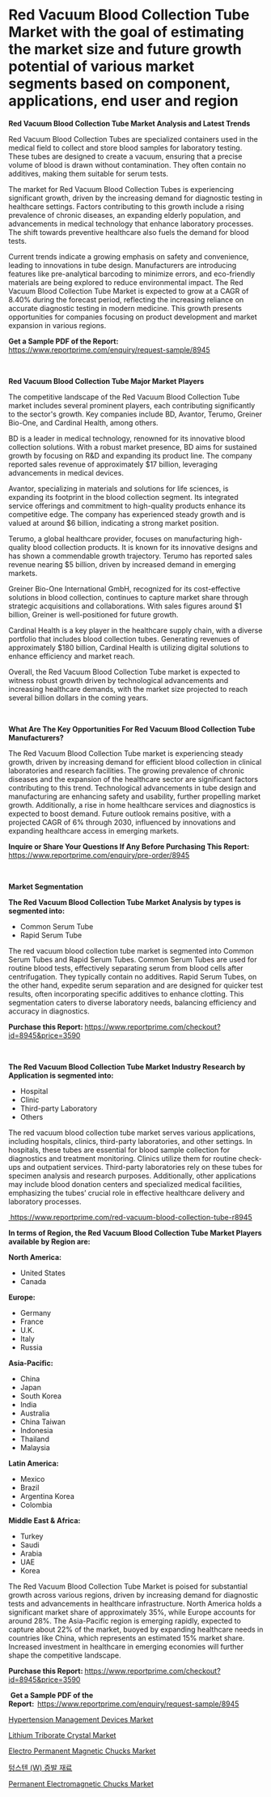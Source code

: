 <p><h1>Red Vacuum Blood Collection Tube Market with the goal of estimating the market size and future growth potential of various market segments based on component, applications, end user and region</h1></p><p><strong>Red Vacuum Blood Collection Tube Market Analysis and Latest Trends</strong></p>
<p><p>Red Vacuum Blood Collection Tubes are specialized containers used in the medical field to collect and store blood samples for laboratory testing. These tubes are designed to create a vacuum, ensuring that a precise volume of blood is drawn without contamination. They often contain no additives, making them suitable for serum tests.</p><p>The market for Red Vacuum Blood Collection Tubes is experiencing significant growth, driven by the increasing demand for diagnostic testing in healthcare settings. Factors contributing to this growth include a rising prevalence of chronic diseases, an expanding elderly population, and advancements in medical technology that enhance laboratory processes. The shift towards preventive healthcare also fuels the demand for blood tests.</p><p>Current trends indicate a growing emphasis on safety and convenience, leading to innovations in tube design. Manufacturers are introducing features like pre-analytical barcoding to minimize errors, and eco-friendly materials are being explored to reduce environmental impact. The Red Vacuum Blood Collection Tube Market is expected to grow at a CAGR of 8.40% during the forecast period, reflecting the increasing reliance on accurate diagnostic testing in modern medicine. This growth presents opportunities for companies focusing on product development and market expansion in various regions.</p></p>
<p><strong>Get a Sample PDF of the Report:&nbsp;</strong> <a href="https://www.reportprime.com/enquiry/request-sample/8945">https://www.reportprime.com/enquiry/request-sample/8945</a></p>
<p>&nbsp;</p>
<p><strong>Red Vacuum Blood Collection Tube Major Market Players</strong></p>
<p><p>The competitive landscape of the Red Vacuum Blood Collection Tube market includes several prominent players, each contributing significantly to the sector's growth. Key companies include BD, Avantor, Terumo, Greiner Bio-One, and Cardinal Health, among others.</p><p>BD is a leader in medical technology, renowned for its innovative blood collection solutions. With a robust market presence, BD aims for sustained growth by focusing on R&D and expanding its product line. The company reported sales revenue of approximately $17 billion, leveraging advancements in medical devices.</p><p>Avantor, specializing in materials and solutions for life sciences, is expanding its footprint in the blood collection segment. Its integrated service offerings and commitment to high-quality products enhance its competitive edge. The company has experienced steady growth and is valued at around $6 billion, indicating a strong market position.</p><p>Terumo, a global healthcare provider, focuses on manufacturing high-quality blood collection products. It is known for its innovative designs and has shown a commendable growth trajectory. Terumo has reported sales revenue nearing $5 billion, driven by increased demand in emerging markets.</p><p>Greiner Bio-One International GmbH, recognized for its cost-effective solutions in blood collection, continues to capture market share through strategic acquisitions and collaborations. With sales figures around $1 billion, Greiner is well-positioned for future growth.</p><p>Cardinal Health is a key player in the healthcare supply chain, with a diverse portfolio that includes blood collection tubes. Generating revenues of approximately $180 billion, Cardinal Health is utilizing digital solutions to enhance efficiency and market reach.</p><p>Overall, the Red Vacuum Blood Collection Tube market is expected to witness robust growth driven by technological advancements and increasing healthcare demands, with the market size projected to reach several billion dollars in the coming years.</p></p>
<p>&nbsp;</p>
<p><strong>What Are The Key Opportunities For Red Vacuum Blood Collection Tube Manufacturers?</strong></p>
<p><p>The Red Vacuum Blood Collection Tube market is experiencing steady growth, driven by increasing demand for efficient blood collection in clinical laboratories and research facilities. The growing prevalence of chronic diseases and the expansion of the healthcare sector are significant factors contributing to this trend. Technological advancements in tube design and manufacturing are enhancing safety and usability, further propelling market growth. Additionally, a rise in home healthcare services and diagnostics is expected to boost demand. Future outlook remains positive, with a projected CAGR of 6% through 2030, influenced by innovations and expanding healthcare access in emerging markets.</p></p>
<p><strong>Inquire or Share Your Questions If Any Before Purchasing This Report:</strong> <a href="https://www.reportprime.com/enquiry/pre-order/8945">https://www.reportprime.com/enquiry/pre-order/8945</a></p>
<p>&nbsp;</p>
<p><strong>Market Segmentation</strong></p>
<p><strong>The Red Vacuum Blood Collection Tube Market Analysis by types is segmented into:</strong></p>
<p><ul><li>Common Serum Tube</li><li>Rapid Serum Tube</li></ul></p>
<p><p>The red vacuum blood collection tube market is segmented into Common Serum Tubes and Rapid Serum Tubes. Common Serum Tubes are used for routine blood tests, effectively separating serum from blood cells after centrifugation. They typically contain no additives. Rapid Serum Tubes, on the other hand, expedite serum separation and are designed for quicker test results, often incorporating specific additives to enhance clotting. This segmentation caters to diverse laboratory needs, balancing efficiency and accuracy in diagnostics.</p></p>
<p><strong>Purchase this Report:&nbsp;</strong><a href="https://www.reportprime.com/checkout?id=8945&price=3590">https://www.reportprime.com/checkout?id=8945&price=3590</a></p>
<p>&nbsp;</p>
<p><strong>The Red Vacuum Blood Collection Tube Market Industry Research by Application is segmented into:</strong></p>
<p><ul><li>Hospital</li><li>Clinic</li><li>Third-party Laboratory</li><li>Others</li></ul></p>
<p><p>The red vacuum blood collection tube market serves various applications, including hospitals, clinics, third-party laboratories, and other settings. In hospitals, these tubes are essential for blood sample collection for diagnostics and treatment monitoring. Clinics utilize them for routine check-ups and outpatient services. Third-party laboratories rely on these tubes for specimen analysis and research purposes. Additionally, other applications may include blood donation centers and specialized medical facilities, emphasizing the tubes’ crucial role in effective healthcare delivery and laboratory processes.</p></p>
<p><a href="https://www.reportprime.com/red-vacuum-blood-collection-tube-r8945">&nbsp;https://www.reportprime.com/red-vacuum-blood-collection-tube-r8945</a></p>
<p><strong>In terms of Region, the Red Vacuum Blood Collection Tube Market Players available by Region are:</strong></p>
<p>
    <p> <strong> North America: </strong>
        <ul>
            <li>United States</li>
            <li>Canada</li>
        </ul>
        </p> 
    <p> <strong> Europe: </strong>
        <ul>
            <li>Germany</li>
            <li>France</li>
            <li>U.K.</li>
            <li>Italy</li>
            <li>Russia</li>
        </ul>
        </p> 
    <p> <strong> Asia-Pacific: </strong>
        <ul>
            <li>China</li>
            <li>Japan</li>
            <li>South Korea</li>
            <li>India</li>
            <li>Australia</li>
            <li>China Taiwan</li>
            <li>Indonesia</li>
            <li>Thailand</li>
            <li>Malaysia</li>
        </ul>
        </p> 
    <p> <strong> Latin America: </strong>
        <ul>
            <li>Mexico</li>
            <li>Brazil</li>
            <li>Argentina Korea</li>
            <li>Colombia</li>
        </ul>
        </p> 
    <p> <strong> Middle East & Africa: </strong>
        <ul>
            <li>Turkey</li>
            <li>Saudi</li>
            <li>Arabia</li>
            <li>UAE</li>
            <li>Korea</li>
        </ul>
    </p>
    </p>
<p><p>The Red Vacuum Blood Collection Tube Market is poised for substantial growth across various regions, driven by increasing demand for diagnostic tests and advancements in healthcare infrastructure. North America holds a significant market share of approximately 35%, while Europe accounts for around 28%. The Asia-Pacific region is emerging rapidly, expected to capture about 22% of the market, buoyed by expanding healthcare needs in countries like China, which represents an estimated 15% market share. Increased investment in healthcare in emerging economies will further shape the competitive landscape.</p></p>
<p><strong>Purchase this Report: </strong><a href="https://www.reportprime.com/checkout?id=8945&price=3590">https://www.reportprime.com/checkout?id=8945&price=3590</a></p>
<p>&nbsp;<strong>Get a Sample PDF of the Report:&nbsp;&nbsp;</strong><a href="https://www.reportprime.com/enquiry/request-sample/8945">https://www.reportprime.com/enquiry/request-sample/8945</a></p>
<p><strong></strong></p>
<p><p><a href="https://github.com/AshikRahman665/Market-Research-Report-List-1/blob/main/hypertension-management-devices-market.md">Hypertension Management Devices Market</a></p><p><a href="https://www.linkedin.com/pulse/lithium-triborate-crystal-market-share-size-trends-industry-njlnf?trackingId=q6T3VAKpRNGvG8mSGOkWuw%3D%3D">Lithium Triborate Crystal Market</a></p><p><a href="https://issuu.com/reportprime-2/docs/electro-permanent-magnetic-chucks-m_709c74c0dbb2f0">Electro Permanent Magnetic Chucks Market</a></p><p><a href="https://medium.com/@carlosdytouglas8907667/%ED%85%85%EC%8A%A4%ED%85%90-w-%EC%A6%9D%EB%B0%9C%EC%9E%AC-%EC%8B%9C%EC%9E%A5-%EA%B8%80%EB%A1%9C%EB%B2%8C-%EC%8B%9C%EC%9E%A5-%EC%A0%90%EC%9C%A0%EC%9C%A8-%EB%B0%8F-%EC%88%9C%EC%9C%84-2024-2031%EB%85%84-%EC%A0%84%EB%B0%98%EC%A0%81%EC%9D%B8-%ED%8C%90%EB%A7%A4-%EB%B0%8F-%EC%88%98%EC%9A%94-%EC%98%88%EC%B8%A1-39b664d20e2b">텅스텐 (W) 증발 재료</a></p><p><a href="https://issuu.com/reportprime-2/docs/permanent-electromagnetic-chucks-ma_1e9d4e1b85bca0">Permanent Electromagnetic Chucks Market</a></p></p>